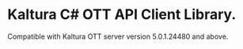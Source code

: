 # Kaltura C# OTT API Client Library.
Compatible with Kaltura OTT server version 5.0.1.24480 and above.
